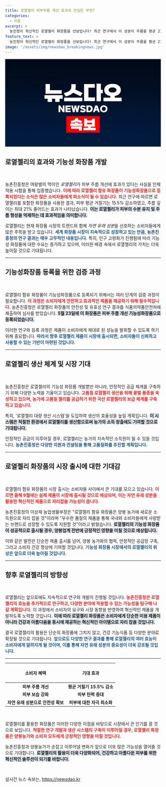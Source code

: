 ```yaml
---
title: 로열젤리 피부주름 개선 효과의 진실은 무엇?
categories:
  - 미용
excerpt: >
  농진청이 혁신적인 로열젤리 화장품을 선보입니다! 최근 연구에서 이 성분이 주름을 평균 21%까지 줄이는 효과를 입증하면서, 기능성 화장품으로 등록되었습니다. 고품질 로열젤리의 시대로의 전환을 기대해보세요!
feature_text: >
  농진청이 혁신적인 로열젤리 화장품을 선보입니다! 최근 연구에서 이 성분이 주름을 평균 21%까지 줄이는 효과를 입증하면서, 기능성 화장품으로 등록되었습니다. 고품질 로열젤리의 시대로의 전환을 기대해보세요!
image: '/assets/img/newsdao_breakingnews.jpg'
---
```


<p><img src="/assets/img/newsdao_breakingnews.jpg" alt="koreaapp 속보" /></p>

<h2 data-ke-size="size26">로열젤리의 효과와 기능성 화장품 개발</h2>

<p data-ke-size="size16">&nbsp;</p>

<p>농촌진흥청은 여왕벌의 먹이인 <em>로열젤리</em>가 피부 주름 개선에 효과가 있다는 사실을 인체 적용 시험을 통해 입증했습니다. <b><span style="color: #ee2323;">이에 따라 로열젤리 함유 화장품이 기능성화장품으로 등록되었다는 소식은 많은 소비자들에게 희소식이 될 수 있습니다.</span></b> 최근 연구에 따르면 로열젤리를 포함한 화장품을 사용한 결과, 피부 평균 거칠기는 15.5% 감소하였고, 주름 깊이는 최대 21% 줄어드는 효과가 나타났습니다. <b><span style="background-color: #21538527;">이는 로열젤리가 피부의 수분 유지 및 주름 형성을 억제하는 데 효과적임을 의미합니다.</span></b></p>

<p>로열젤리는 현재 화장품 시장의 트렌드와 함께 <em>자연 유래 성분</em>을 선호하는 소비자들에게 많은 주목을 받고 있습니다. <b><span style="color: #1a5490;">세계 화장품 시장이 지속적으로 성장하고 있는 만큼, 농촌진흥청의 연구 결과는 매우 고무적인 내용입니다.</span></b> 특히, 인구 고령화가 진행됨에 따라 기능성 화장품에 대한 수요는 증가하고 있으며, 이러한 배경 속에서 로열젤리의 가치는 더욱 높아질 것으로 기대됩니다.</p>

<hr />

<h2 data-ke-size="size26">기능성화장품 등록을 위한 검증 과정</h2>

<p data-ke-size="size16">&nbsp;</p>

<p>로열젤리 함유 화장품이 기능성화장품으로 등록되기 위해서는 여러 단계의 검증 과정이 필요합니다. <b><span style="color: #ee2323;">이 과정은 소비자에게 안전하고 효과적인 제품을 제공하기 위해 필수적입니다.</span></b> 농촌진흥청은 로열젤리 화장품의 안전성 및 유효성 연구 결과를 식품의약품안전처에 제출하여 심사를 받았습니다. <b><span style="background-color: #21538527;">5월 23일에 이 화장품은 피부 주름 개선 기능성화장품으로 등록되었습니다.</span></b></p>

<p>이러한 연구와 등록 과정은 제품이 소비자에게 제대로 된 성능을 발휘할 수 있도록 하기 위해 중요합니다. <b><span style="color: #1a5490;">따라서 향후 로열젤리 제품이 시장에 출시되면, 소비자들이 신뢰하고 사용할 수 있는 기반이 마련된 것입니다.</span></b></p>

<hr />

<h2 data-ke-size="size26">로열젤리 생산 체계 및 시장 기대</h2>

<p data-ke-size="size16">&nbsp;</p>

<p>농촌진흥청은 로열젤리의 기능성 화장품 개발뿐만 아니라, 안정적인 공급 체계를 구축하기 위해 다양한 노력을 기울이고 있습니다. <b><span style="color: #ee2323;">고품질 로열젤리 생산을 위해 꿀벌 품종을 육성하고 있으며, 농가에 고품질 젤리를 공급하기 위한 국산 로열젤리의 보급 체계를 구축하고 있습니다.</span></b> </p>

<p>특히, '로열젤리 대량 생산 시스템'을 도입하여 생산의 효율성을 높일 계획입니다. <b><span style="background-color: #21538527;">이 시스템은 적절한 환경에서 로열젤리를 생산함으로써 농가의 소득 창출에도 기여할 것으로 기대됩니다.</span></b> </p>

<p>안정적인 공급이 이루어질 경우, 로열젤리는 농가의 지속적인 소득원이 될 수 있을 것입니다. <b><span style="color: #1a5490;">농촌진흥청은 다양한 지원과 컨설팅을 통해 고품질화를 추진할 계획입니다.</span></b> </p>

<hr />

<h2 data-ke-size="size26">로열젤리 화장품의 시장 출시에 대한 기대감</h2>

<p data-ke-size="size16">&nbsp;</p>

<p>로열젤리 함유 화장품의 시장 출시는 소비자들 사이에서 큰 기대를 모으고 있습니다. <b><span style="color: #ee2323;">이르면 올해 9월에는 실제 제품이 시장에 출시될 것으로 예상되며, 이는 자연 유래 성분을 활용한 혁신적인 제품으로 자리잡을 가능성이 큽니다.</span></b> </p>

<p>농촌진흥청의 이상재 농업생물부장은 "로열젤리 함유 화장품은 양봉 농가에 새로운 소득원으로 자리 잡을 것"이라며 "우수한 품질의 제품을 통해 국내외 소비자들에게 사랑받는 브랜드로 성장할 수 있도록 지원할 것"이라고 밝혔습니다. <b><span style="background-color: #21538527;">로열젤리의 기능성 화장품이 성공적으로 출시될 경우, 양봉업계 전반에 긍정적인 영향을 미칠 것으로 예상됩니다.</span></b></p>

<p>이와 같은 발전은 단순한 제품 출시를 넘어, 양봉 농가와의 협력, 안정적인 공급망 구축, 그리고 소비자 건강 향상에 기여할 것입니다. <b><span style="color: #1a5490;">기능성 화장품 시장에서의 로열젤리의 위상은 앞으로 더욱 높아질 것입니다.</span></b></p>

<hr />

<h2 data-ke-size="size26">향후 로열젤리의 방향성</h2>

<p data-ke-size="size16">&nbsp;</p>

<p>로열젤리는 앞으로에도 지속적으로 연구와 개발이 진행될 것입니다. <b><span style="color: #ee2323;">농촌진흥청은 로열젤리의 효능을 추가적으로 연구하고, 다양한 분야에 적용할 수 있는 가능성을 탐구해 나갈 계획입니다.</span></b> 이 과정에서 소비자의 요구와 시장 동향을 반영하여 혁신적인 제품을 개발하도록 노력할 것입니다. <b><span style="background-color: #21538527;">이에 따라 로열젤리 화장품은 소비자에게 단순한 미용 제품이 아니라 건강과 아름다움을 동시에 제공하는 혁신적인 아이템으로 자리 잡을 것입니다.</span></b></p>

<p>결국 로열젤리의 활용은 단순히 화장품에 그치지 않고, 건강 기능식품 등 다양한 분야로 확장될 것으로 기대됩니다. <b><span style="color: #1a5490;">앞으로도 다양한 연구 결과를 통해 로열젤리의 여러 효능이 소비자에게 알려지게 될 것이며, 이를 통해 자연 유래 성분의 중요성이 더욱 강조될 것입니다.</span></b></p>

<hr />

<table style="width: 100%;">
  <thead>
    <tr>
      <th style="text-align: center; height: 55px;">소비자 혜택</th>
      <th style="text-align: center; height: 55px;">기대 효과</th>
    </tr>
  </thead>
  <tbody>
    <tr>
      <td style="text-align: center; height: 17px;"><b>피부 주름 개선</b></td>
      <td style="text-align: center; height: 17px;"><b>평균 거칠기 15.5% 감소</b></td>
    </tr>
    <tr>
      <td style="text-align: center; height: 17px;"><b>피부 보습 강화</b></td>
      <td style="text-align: center; height: 17px;"><b>피부 탄력 증대</b></td>
    </tr>
    <tr>
      <td style="text-align: center; height: 17px;"><b>자연 유래 성분으로 안전성 확보</b></td>
      <td style="text-align: center; height: 17px;"><b>피부에 대한 자극 최소화</b></td>
    </tr>
  </tbody>
</table>

<p data-ke-size="size16">&nbsp;</p>

<p>로열젤리를 활용한 화장품은 이러한 다양한 이점을 바탕으로 시장에서 큰 인기를 끌 것으로 보입니다. <b><span style="color: #ee2323;">적절한 연구 개발과 생산 시스템의 구축이 이루어질 경우, 로열젤리 화장품은 양봉농가와 소비자 모두에게 긍정적인 영향을 미칠 것입니다.</span></b> </p>

<p>농촌진흥청과 양봉농가가 손잡고 이루어낼 변화가 앞으로 더욱 많은 가능성을 열어줄 것으로 기대합니다. <b><span style="background-color: #21538527;">로열젤리의 활용이 더욱 다양화되어, 건강하고 아름다운 피부를 위한 혁신적인 솔루션이 되기를 바랍니다.</span></b></p>

<p data-ke-size="size16">&nbsp;</p>
실시간 뉴스 속보는, <a href="https://newsdao.kr" rel="dofollow">https://newsdao.kr</a>


